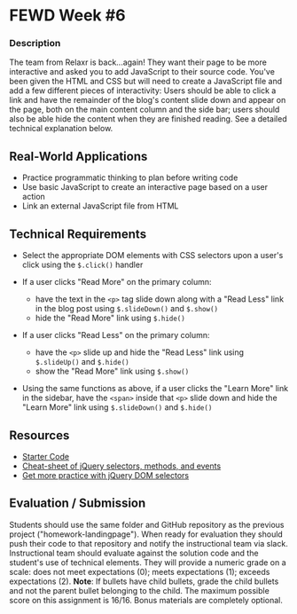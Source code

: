 # FEWD Week #6

### Description

The team from Relaxr is back...again! They want their page to be more
interactive and asked you to add JavaScript to their source code. You've been
given the HTML and CSS but will need to create a JavaScript file and add a few
different pieces of interactivity:  Users should be able to click a link and
have the remainder of the blog's content slide down and appear on the page,
both on the main content column and the side bar; users should also be able
hide the content when they are finished reading. See a detailed technical
explanation below.

## Real-World Applications

- Practice programmatic thinking to plan before writing code
- Use basic JavaScript to create an interactive page based on a user action
- Link an external JavaScript file from HTML

## Technical Requirements

- Select the appropriate DOM elements with CSS selectors upon a user's click
  using the ```$.click()``` handler
- If a user clicks "Read More" on the primary column:

  - have the text in the ```<p>``` tag slide down along with a "Read Less" link in the blog post using  ```$.slideDown()``` and ```$.show()```
  - hide the "Read More" link using ```$.hide()```

- If a user clicks "Read Less" on the primary column:

  - have the ```<p>``` slide up and hide the "Read Less" link using
    ```$.slideUp()``` and ```$.hide()```
  - show the "Read More" link using ```$.show()```

- Using the same functions as above, if a user clicks the "Learn More" link in
  the sidebar, have the ```<span>``` inside that ```<p>``` slide down and hide
  the "Learn More" link using ```$.slideDown()``` and ```$.hide()```

## Resources

- [Starter Code](starter_code)
- [Cheat-sheet of jQuery selectors, methods, and events](http://oscarotero.com/jquery/)
- [Get more practice with jQuery DOM selectors](jquery_dom_selector_practice)

## Evaluation / Submission

Students should use the same folder and GitHub repository as the previous
project ("homework-landingpage"). When ready for evaluation they should push
their code to that repository and notify the instructional team via slack.
Instructional team should evaluate against the solution code and the student's
use of technical elements. They will provide a numeric grade on a scale: does
not meet expectations (0); meets expectations (1); exceeds expectations (2).
**Note**: If bullets have child bullets, grade the child bullets and not the
parent bullet belonging to the child. The maximum possible score on this
assignment is 16/16. Bonus materials are completely optional.


